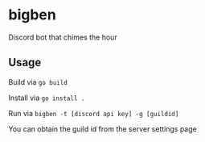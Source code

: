 # bigben

Discord bot that chimes the hour

## Usage

Build via `go build`

Install via `go install .`

Run via `bigben -t [discord api key] -g [guildid]`

You can obtain the guild id from the server settings page
